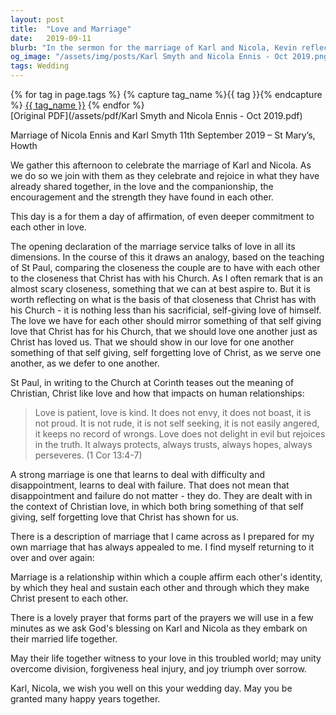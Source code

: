 ```yaml
---
layout: post
title:  "Love and Marriage"
date:   2019-09-11
blurb: "In the sermon for the marriage of Karl and Nicola, Kevin reflects on the nature of Christian love as it applies to marriage. He draws from St. Paul's teachings, emphasizing patience, kindness, and selflessness as the foundation of a strong marriage. The sermon encourages the couple to mirror Christ's sacrificial love and to make Christ present in their relationship, fostering unity, forgiveness, and joy."
og_image: "/assets/img/posts/Karl Smyth and Nicola Ennis - Oct 2019.png"
tags: Wedding
---    
```

<div class="tag-pills">
  {% for tag in page.tags %}
    {% capture tag_name %}{{ tag }}{% endcapture %}
    <a href="{{ site.baseurl }}/tag/{{ tag_name }}" class="tag-pill">{{ tag_name }}</a>
  {% endfor %}
</div>
[Original PDF](/assets/pdf/Karl Smyth and Nicola Ennis - Oct 2019.pdf)

Marriage of Nicola Ennis and Karl Smyth 11th September 2019 – St Mary’s, Howth

We gather this afternoon to celebrate the marriage of Karl and Nicola. As we do so we join with them as they celebrate and rejoice in what they have already shared together, in the love and the companionship, the encouragement and the strength they have found in each other.

This day is a for them a day of affirmation, of even deeper commitment to each other in love.

The opening declaration of the marriage service talks of love in all its dimensions. In the course of this it draws an analogy, based on the teaching of St Paul, comparing the closeness the couple are to have with each other to the closeness that Christ has with his Church. As I often remark that is an almost scary closeness, something that we can at best aspire to. But it is worth reflecting on what is the basis of that closeness that Christ has with his Church - it is nothing less than his sacrificial, self-giving love of himself. The love we have for each other should mirror something of that self giving love that Christ has for his Church, that we should love one another just as Christ has loved us. That we should show in our love for one another something of that self giving, self forgetting love of Christ, as we serve one another, as we defer to one another.

St Paul, in writing to the Church at Corinth teases out the meaning of Christian, Christ like love and how that impacts on human relationships:

> Love is patient, love is kind. It does not envy, it does not boast, it is not proud. It is not rude, it is not self seeking, it is not easily angered, it keeps no record of wrongs. Love does not delight in evil but rejoices in the truth. It always protects, always trusts, always hopes, always perseveres. (1 Cor 13:4-7)

A strong marriage is one that learns to deal with difficulty and disappointment, learns to deal with failure. That does not mean that disappointment and failure do not matter - they do. They are dealt with in the context of Christian love, in which both bring something of that self giving, self forgetting love that Christ has shown for us.

There is a description of marriage that I came across as I prepared for my own marriage that has always appealed to me. I find myself returning to it over and over again:

Marriage is a relationship within which a couple affirm each other's identity, by which they heal and sustain each other and through which they make Christ present to each other.

There is a lovely prayer that forms part of the prayers we will use in a few minutes as we ask God's blessing on Karl and Nicola as they embark on their married life together.

May their life together witness to your love in this troubled world; may unity overcome division, forgiveness heal injury, and joy triumph over sorrow.

Karl, Nicola, we wish you well on this your wedding day. May you be granted many happy years together.
